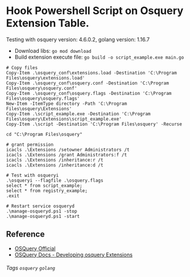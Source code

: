# Hook Powershell Script on Osquery Extension Table.

Testing with osquery version: 4.6.0.2, golang version: 1.16.7
- Download libs: `go mod download`
- Build extension execute file: `go build -o script_example.exe main.go`

```
# Copy files
Copy-Item .\osquery_conf\extensions.load -Destination 'C:\Program Files\osquery\extensions.load'
Copy-Item .\osquery_conf\osquery.conf -Destination 'C:\Program Files\osquery\osquery.conf'
Copy-Item .\osquery_conf\osquery.flags -Destination 'C:\Program Files\osquery\osquery.flags'
New-Item -ItemType directory -Path 'C:\Program Files\osquery\Extensions'
Copy-Item .\script_example.exe -Destination 'C:\Program Files\osquery\Extensions\script_example.exe'
Copy-Item .\script -Destination 'C:\Program Files\osquery' -Recurse

cd "C:\Program Files\osquery"

# grant permission
icacls .\Extensions /setowner Administrators /t
icacls .\Extensions /grant Administrators:f /t
icacls .\Extensions /inheritance:r /t
icacls .\Extensions /inheritance:d /t

# Test with osqueryi
.\osqueryi --flagfile .\osquery.flags
select * from script_example;
select * from registry_example;
.exit

# Restart service osqueryd 
.\manage-osqueryd.ps1 -stop
.\manage-osqueryd.ps1 -start
```


## Reference
- [OSQuery Official](https://osquery.io/downloads/official/4.6.0)
- [OSQuery Docs - Developing osquery Extensions](https://osquery.readthedocs.io/en/stable/deployment/extensions/#extensions-binary-permissions)
###### Tags `osquery` `golang`

